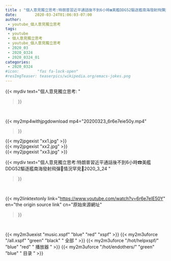 ```yaml
---
title : "個人意見獨立思考:特朗普習近平通話後不到6小時☎美艦DDG52驅逐艦南海發射飛彈🚀情況罕見😬2020_3_24 "
date:        2020-03-24T01:06:03-07:00
author:
 - youtube_個人意見獨立思考
tags:
 - youtube
 - 個人意見獨立思考
 - youtube_個人意見獨立思考
 - 2020_03
 - 2020_0324
 - 2020_0324_01
categories:
 - 2020_0324
#icon:        "fas fa-lock-open"
#resImgTeaser: teaserpics/wikipedia.org/emacs-jokes.png
---
```


{{< mydiv text="個人意見獨立思考: "
>}}
<br>


{{< my2mp4withjpgdownload mp4="20200323_6r6e7eie50y.mp4"
>}}

{{< my2jpgexist "xx1.jpg" >}}<br>
{{< my2jpgexist "xx2.jpg" >}}<br>
{{< my2jpgexist "xx3.jpg" >}}<br>



{{< mydiv text="個人意見獨立思考:特朗普習近平通話後不到6小時☎美艦DDG52驅逐艦南海發射飛彈🚀情況罕見😬2020_3_24 "
>}}
<br>

{{< my2linktextonly link="https://www.youtube.com/watch?v=6r6e7eIE50Y"
en="the origin source link" cn="原始來源網址"
>}}


<br>

{{< my2m3uexist "music.xspf"        "blue"   "red"    "xspf" >}} {{< my2m3uforce "/all.xspf"         "green"  "black"  " 全部 " >}} {{< my2m3uforce "/hot/helpxspf/"    "blue"   "red"    " 播放器 " >}} {{< my2m3uforce "/hot/endothers/"   "green"  "blue"   " 目录 " >}} 
